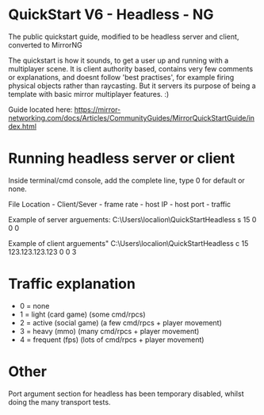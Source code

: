 # QuickStart V6 - Headless - NG
 The public quickstart guide, modified to be headless server and client, converted to MirrorNG
 
 The quickstart is how it sounds, to get a user up and running with a multiplayer scene.
 It is client authority based, contains very few comments or explanations, and doesnt follow 'best practises', for example firing physical objects rather than raycasting. But it servers its purpose of being a template with basic mirror multiplayer features.  :)

 Guide located here:
 https://mirror-networking.com/docs/Articles/CommunityGuides/MirrorQuickStartGuide/index.html
 

# Running headless server or client

Inside terminal/cmd console, add the complete line, type 0 for default or none.

File Location - Client/Sever - frame rate - host IP - host port - traffic
      
Example of server arguements:
C:\Users\localion\QuickStartHeadless s 15 0 0 0

Example of client arguements"
C:\Users\localion\QuickStartHeadless c 15 123.123.123.123 0 0 3

# Traffic explanation
- 0 = none
- 1 = light (card game)  (some cmd/rpcs)
- 2 = active (social game)  (a few cmd/rpcs + player movement) 
- 3 = heavy (mmo)  (many cmd/rpcs + player movement) 
- 4 = frequent (fps)  (lots of cmd/rpcs + player movement) 

# Other
Port argument section for headless has been temporary disabled, whilst doing the many transport tests.
